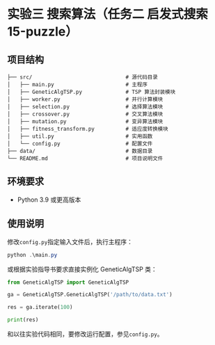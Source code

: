 # 实验三 搜索算法（任务二 启发式搜索 15-puzzle）

## 项目结构

```
├── src/                              # 源代码目录
│   ├── main.py                       # 主程序
│   ├── GeneticAlgTSP.py              # TSP 算法封装模块
│   ├── worker.py                     # 并行计算模块
│   ├── selection.py                  # 选择算法模块
│   ├── crossover.py                  # 交叉算法模块
│   ├── mutation.py                   # 变异算法模块
│   ├── fitness_transform.py          # 适应度转换模块
│   ├── util.py                       # 实用函数
│   └── config.py                     # 配置文件
├── data/                             # 数据目录
└── README.md                         # 项目说明文件
```

## 环境要求

- Python 3.9 或更高版本

## 使用说明

修改`config.py`指定输入文件后，执行主程序：
```powershell
python .\main.py
```

或根据实验指导书要求直接实例化 GeneticAlgTSP 类：
```python
from GeneticAlgTSP import GeneticAlgTSP

ga = GeneticAlgTSP.GeneticAlgTSP('/path/to/data.txt')

res = ga.iterate(100)

print(res)
```

和以往实验代码相同，要修改运行配置，参见`config.py`。